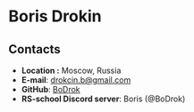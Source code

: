 # Boris Drokin

## Contacts

- **Location :** Moscow, Russia
- **E-mail**: drokcin.b@gmail.com
- **GitHub**: [BoDrok](https://github.com/BoDrok)
- **RS-school Discord server**: Boris (@BoDrok)